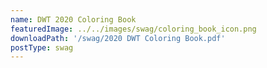 ```yaml
---
name: DWT 2020 Coloring Book
featuredImage: ../../images/swag/coloring_book_icon.png
downloadPath: '/swag/2020 DWT Coloring Book.pdf'
postType: swag
---
```

